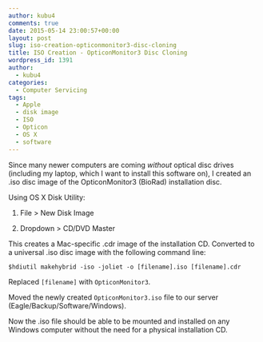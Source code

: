 ```yaml
---
author: kubu4
comments: true
date: 2015-05-14 23:00:57+00:00
layout: post
slug: iso-creation-opticonmonitor3-disc-cloning
title: ISO Creation - OpticonMonitor3 Disc Cloning
wordpress_id: 1391
author:
  - kubu4
categories:
  - Computer Servicing
tags:
  - Apple
  - disk image
  - ISO
  - Opticon
  - OS X
  - software
---
```


Since many newer computers are coming _without_ optical disc drives (including my laptop, which I want to install this software on), I created an .iso disc image of the OpticonMonitor3 (BioRad) installation disc.

Using OS X Disk Utility:





  1. File > New Disk Image



  2. Dropdown > CD/DVD Master






This creates a Mac-specific .cdr image of the installation CD. Converted to a universal .iso disc image with the following command line:

`$hdiutil makehybrid -iso -joliet -o [filename].iso [filename].cdr`

Replaced `[filename]` with `OpticonMonitor3`.

Moved the newly created `OpticonMonitor3.iso` file to our server (Eagle/Backup/Software/Windows).

Now the .iso file should be able to be mounted and installed on any Windows computer without the need for a physical installation CD.

